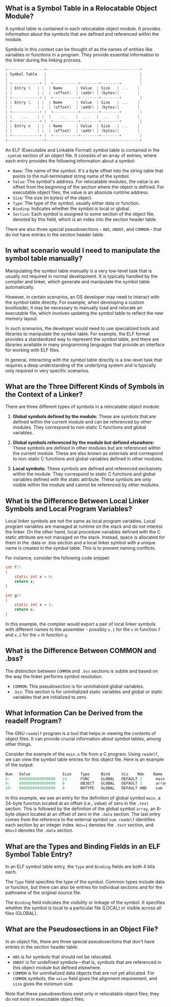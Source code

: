 ## What is a Symbol Table in a Relocatable Object Module?

A symbol table is contained in each relocatable object module. It provides information about the symbols that are defined and referenced within the module.

Symbols in this context can be thought of as the names of entities like variables or functions in a program. They provide essential information to the linker during the linking process.

```c
+----------------+-----------------------------------------+
| Symbol Table   |                                         |
|                |                                         |
| +------------+ |  +-----------+--------+--------+        |
| | Entry 1   | |  | Name      | Value  | Size   | ...    |
| |           | |  | (offset)  | (addr) | (bytes)|        |
| +------------+ |  +-----------+--------+--------+        |
| | Entry 2   | |  | Name      | Value  | Size   | ...    |
| |           | |  | (offset)  | (addr) | (bytes)|        |
| +------------+ |  +-----------+--------+--------+        |
| |    ...    | |  |    ...    |  ...   |  ...   |        |
| +------------+ |  +-----------+--------+--------+        |
| | Entry n   | |  | Name      | Value  | Size   | ...    |
| |           | |  | (offset)  | (addr) | (bytes)|        |
| +------------+ |  +-----------+--------+--------+        |
+----------------+-----------------------------------------+
```

An ELF (Executable and Linkable Format) symbol table is contained in the `.symtab` section of an object file. It consists of an array of entries, where each entry provides the following information about a symbol:

-   `Name`: The name of the symbol. It's a byte offset into the string table that points to the null-terminated string name of the symbol.
-   `Value`: The symbol's address. For relocatable modules, the value is an offset from the beginning of the section where the object is defined. For executable object files, the value is an absolute runtime address.
-   `Size`: The size (in bytes) of the object.
-   `Type`: The type of the symbol, usually either data or function.
-   `Binding`: Indicates whether the symbol is local or global.
-   `Section`: Each symbol is assigned to some section of the object file, denoted by this field, which is an index into the section header table.

There are also three special pseudosections - `ABS`, `UNDEF`, and `COMMON` - that do not have entries in the section header table.

## In what scenario would I need to manipulate the symbol table manually?

Manipulating the symbol table manually is a very low-level task that is usually not required in normal development. It is typically handled by the compiler and linker, which generate and manipulate the symbol table automatically.

However, in certain scenarios, an OS developer may need to interact with the symbol table directly. For example, when developing a custom bootloader, it may be necessary to manually load and relocate an executable file, which involves updating the symbol table to reflect the new memory layout.

In such scenarios, the developer would need to use specialized tools and libraries to manipulate the symbol table. For example, the ELF format provides a standardized way to represent the symbol table, and there are libraries available in many programming languages that provide an interface for working with ELF files.

In general, interacting with the symbol table directly is a low-level task that requires a deep understanding of the underlying system and is typically only required in very specific scenarios.

## What are the Three Different Kinds of Symbols in the Context of a Linker?

There are three different types of symbols in a relocatable object module:

1.  **Global symbols defined by the module:** These are symbols that are defined within the current module and can be referenced by other modules. They correspond to non-static C functions and global variables.
    
2.  **Global symbols referenced by the module but defined elsewhere:** These symbols are defined in other modules but are referenced within the current module. These are also known as externals and correspond to non-static C functions and global variables defined in other modules.
    
3.  **Local symbols:** These symbols are defined and referenced exclusively within the module. They correspond to static C functions and global variables defined with the static attribute. These symbols are only visible within the module and cannot be referenced by other modules.
    

## What is the Difference Between Local Linker Symbols and Local Program Variables?

Local linker symbols are not the same as local program variables. Local program variables are managed at runtime on the stack and do not interest the linker. On the other hand, local procedure variables defined with the C static attribute are not managed on the stack. Instead, space is allocated for them in the .data or .bss section and a local linker symbol with a unique name is created in the symbol table. This  is to prevent naming conflicts.

For instance, consider the following code snippet:
```c
int f()
{
    static int x = 0;
    return x;
}

int g()
{
    static int x = 1;
    return x;
}
```
In this example, the compiler would export a pair of local linker symbols with different names to the assembler - possibly `x.1` for the `x` in function `f` and `x.2` for the `x` in function `g`.

## What is the Difference Between COMMON and .bss?

The distinction between `COMMON` and `.bss` sections is subtle and based on the way the linker performs symbol resolution.

-   `COMMON`: This pseudosection is for uninitialized global variables.
-   `.bss`: This section is for uninitialized static variables and global or static variables that are initialized to zero.

## What Information Can be Derived from the readelf Program?

The GNU `readelf` program is a tool that helps in viewing the contents of object files. It can provide crucial information about symbol tables, among other things.

Consider the example of the `main.o` file from a C program. Using `readelf`, we can view the symbol table entries for this object file. Here is an example of the output:
```c
Num:  Value              Size    Type     Bind     Vis    Ndx    Name
8:    0000000000000000   24      FUNC     GLOBAL   DEFAULT 1      main
9:    0000000000000000   8       OBJECT   GLOBAL   DEFAULT 3      array
10:   0000000000000000   0       NOTYPE   GLOBAL   DEFAULT UND    sum
```

In this example, we see an entry for the definition of global symbol `main`, a 24-byte function located at an offset (i.e., value) of zero in the `.text` section. This is followed by the definition of the global symbol `array`, an 8-byte object located at an offset of zero in the `.data` section. The last entry comes from the reference to the external symbol `sum`. `readelf` identifies each section by an integer index. `Ndx=1` denotes the `.text` section, and `Ndx=3` denotes the `.data` section.

## What are the Types and Binding Fields in an ELF Symbol Table Entry?

In an ELF symbol table entry, the `Type` and `Binding` fields are both 4 bits each.

The `Type` field specifies the type of the symbol. Common types include data or function, but there can also be entries for individual sections and for the pathname of the original source file.

The `Binding` field indicates the visibility or linkage of the symbol. It specifies whether the symbol is local to a particular file (LOCAL) or visible across all files (GLOBAL).

## What are the Pseudosections in an Object File?

In an object file, there are three special pseudosections that don't have entries in the section header table:

-   `ABS` is for symbols that should not be relocated.
-   `UNDEF` is for undefined symbols—that is, symbols that are referenced in this object module but defined elsewhere.
-   `COMMON` is for uninitialized data objects that are not yet allocated. For `COMMON` symbols, the `value` field gives the alignment requirement, and `size` gives the minimum size.

Note that these pseudosections exist only in relocatable object files; they do not exist in executable object files.